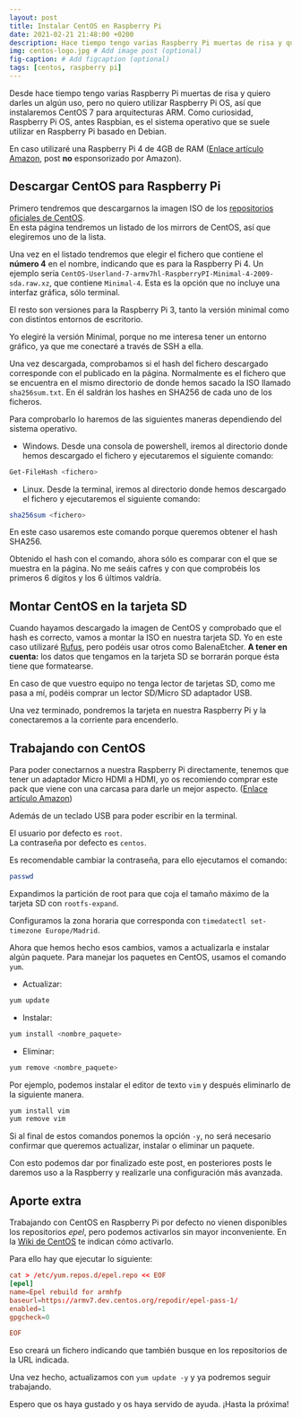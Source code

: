 ```yaml
---
layout: post
title: Instalar CentOS en Raspberry Pi
date: 2021-02-21 21:48:00 +0200
description: Hace tiempo tengo varias Raspberry Pi muertas de risa y quiero darles un algún uso, pero no quiero utilizar Raspberry Pi OS, así que instalaremos CentOS 7 para arquitecturas ARM. # Add post description (optional)
img: centos-logo.jpg # Add image post (optional)
fig-caption: # Add figcaption (optional)
tags: [centos, raspberry pi]
---
```


Desde hace tiempo tengo varias Raspberry Pi muertas de risa y quiero darles un algún uso, pero no quiero utilizar Raspberry Pi OS, así que instalaremos CentOS 7 para arquitecturas ARM. Como curiosidad, Raspberry Pi OS, antes Raspbian, es el sistema operativo que se suele utilizar en Raspberry Pi basado en Debian.

En caso utilizaré una Raspberry Pi 4 de 4GB de RAM ([Enlace artículo Amazon][amazonraspberry], post **no** esponsorizado por Amazon).

## Descargar CentOS para Raspberry Pi

Primero tendremos que descargarnos la imagen ISO de los [repositorios oficiales de CentOS][centos].  
En esta página tendremos un listado de los mirrors de CentOS, así que elegiremos uno de la lista.

Una vez en el listado tendremos que elegir el fichero que contiene el **número 4** en el nombre, indicando que es para la Raspberry Pi 4. Un ejemplo sería `CentOS-Userland-7-armv7hl-RaspberryPI-Minimal-4-2009-sda.raw.xz`, que contiene `Minimal-4`. Esta es la opción que no incluye una interfaz gráfica, sólo terminal.

El resto son versiones para la Raspberry Pi 3, tanto la versión minimal como con distintos entornos de escritorio.

Yo elegiré la versión Minimal, porque no me interesa tener un entorno gráfico, ya que me conectaré a través de SSH a ella.

Una vez descargada, comprobamos si el hash del fichero descargado corresponde con el publicado en la página. Normalmente es el fichero que se encuentra en el mismo directorio de donde hemos sacado la ISO llamado `sha256sum.txt`. En él saldrán los hashes en SHA256 de cada uno de los ficheros.

Para comprobarlo lo haremos de las siguientes maneras dependiendo del sistema operativo.

* Windows. Desde una consola de powershell, iremos al directorio donde hemos descargado el fichero y ejecutaremos el siguiente comando:

```powershell
Get-FileHash <fichero>
```

* Linux. Desde la terminal, iremos al directorio donde hemos descargado el fichero y ejecutaremos el siguiente comando:

```bash
sha256sum <fichero>
```

En este caso usaremos este comando porque queremos obtener el hash SHA256.

Obtenido el hash con el comando, ahora sólo es comparar con el que se muestra en la página. No me seáis cafres y con que comprobéis los primeros 6 dígitos y los 6 últimos valdría.

## Montar CentOS en la tarjeta SD

Cuando hayamos descargado la imagen de CentOS y comprobado que el hash es correcto, vamos a montar la ISO en nuestra tarjeta SD. Yo en este caso utilizaré [Rufus][rufus], pero podéis usar otros como BalenaEtcher.
**A tener en cuenta:** los datos que tengamos en la tarjeta SD se borrarán porque ésta tiene que formatearse.

En caso de que vuestro equipo no tenga lector de tarjetas SD, como me pasa a mí, podéis comprar un lector SD/Micro SD adaptador USB.

Una vez terminado, pondremos la tarjeta en nuestra Raspberry Pi y la conectaremos a la corriente para encenderlo.

## Trabajando con CentOS

Para poder conectarnos a nuestra Raspberry Pi directamente, tenemos que tener un adaptador Micro HDMI a HDMI, yo os recomiendo comprar este pack que viene con una carcasa para darle un mejor aspecto.  ([Enlace artículo Amazon][amazonpack])

Además de un teclado USB para poder escribir en la terminal.

El usuario por defecto es `root`.  
La contraseña por defecto es `centos`.

Es recomendable cambiar la contraseña, para ello ejecutamos el comando:

```bash
passwd
```

Expandimos la partición de root para que coja el tamaño máximo de la tarjeta SD con `rootfs-expand`.

Configuramos la zona horaria que corresponda con `timedatectl set-timezone Europe/Madrid`.

Ahora que hemos hecho esos cambios, vamos a actualizarla e instalar algún paquete. Para manejar los paquetes en CentOS, usamos el comando `yum`.

* Actualizar:

```bash
yum update
```

* Instalar:

```bash
yum install <nombre_paquete>
```

* Eliminar:

```bash
yum remove <nombre_paquete>
```

Por ejemplo, podemos instalar el editor de texto `vim` y después eliminarlo de la siguiente manera.

```bash
yum install vim
yum remove vim
```

Si al final de estos comandos ponemos la opción `-y`, no será necesario confirmar que queremos actualizar, instalar o eliminar un paquete.

Con esto podemos dar por finalizado este post, en posteriores posts le daremos uso a la Raspberry y realizarle una configuración más avanzada.

## Aporte extra

Trabajando con CentOS en Raspberry Pi por defecto no vienen disponibles los repositorios _epel_, pero podemos activarlos sin mayor inconveniente.
En la [Wiki de CentOS][wikicentos] te indican cómo activarlo.

Para ello hay que ejecutar lo siguiente:

```conf
cat > /etc/yum.repos.d/epel.repo << EOF
[epel]
name=Epel rebuild for armhfp
baseurl=https://armv7.dev.centos.org/repodir/epel-pass-1/
enabled=1
gpgcheck=0

EOF
```

Eso creará un fichero indicando que también busque en los repositorios de la URL indicada.

Una vez hecho, actualizamos con `yum update -y` y ya podremos seguir trabajando.

Espero que os haya gustado y os haya servido de ayuda. ¡Hasta la próxima!

[amazonraspberry]: https://www.amazon.es/gp/product/B07TC2BK1X
[centos]: http://isoredirect.centos.org/altarch/7/isos/armhfp/
[rufus]: https://rufus.ie/
[amazonpack]: https://www.amazon.es/gp/product/B07WN3CHGH
[wikicentos]: https://wiki.centos.org/SpecialInterestGroup/AltArch/armhfp#How_Can_I_Enable_EPEL_7_on_armhfp_.3F
